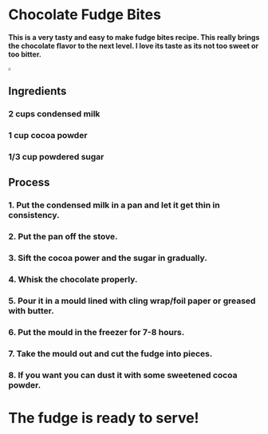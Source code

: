 # Chocolate Fudge Bites

#### This is a very tasty and easy to make fudge bites recipe. This really brings the chocolate flavor to the next level. I love its taste as its not too sweet or too bitter.

<img src="C:\Users\Latitude 3450\Desktop\C-26 Assignment\Easy-Fudge-Recipe-8.jpg" style="zoom:33%;" />

## Ingredients

### 2 cups condensed milk

### 1 cup cocoa powder

### 1/3 cup powdered sugar

## Process

### 1.  Put the condensed milk in a pan and let it get thin in consistency.

### 2. Put the pan off the stove.

### 3. Sift the cocoa power and the sugar in gradually.

### 4. Whisk the chocolate properly.

### 5. Pour it in a mould lined with cling wrap/foil paper or greased with butter.

### 6. Put the mould in the freezer for 7-8 hours.

### 7. Take the mould out and cut the fudge into pieces.

### 8. If you want you can dust it with some sweetened cocoa powder.

# The fudge is ready to serve!





